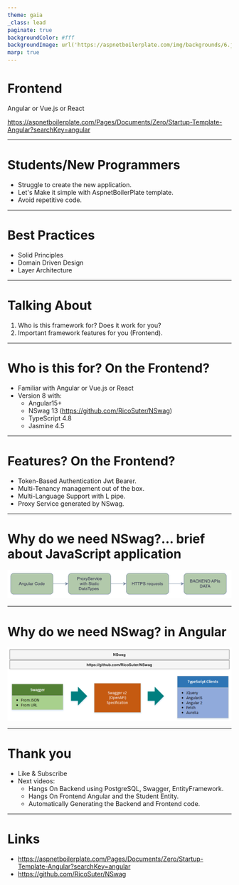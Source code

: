 ```yaml
---
theme: gaia
_class: lead
paginate: true
backgroundColor: #fff
backgroundImage: url('https://aspnetboilerplate.com/img/backgrounds/6.jpg')
marp: true
---
```


# Frontend

Angular or Vue.js or React

https://aspnetboilerplate.com/Pages/Documents/Zero/Startup-Template-Angular?searchKey=angular

---

# Students/New Programmers

- Struggle to create the new application.
- Let's Make it simple with AspnetBoilerPlate template.
- Avoid repetitive code.

---

# Best Practices

- Solid Principles
- Domain Driven Design
- Layer Architecture

---

# Talking About

1. Who is this framework for? Does it work for you?
2. Important framework features for you (Frontend).

---

# Who is this for? On the Frontend?

- Familiar with Angular or Vue.js or React
- Version 8 with:
  - Angular15+
  - NSwag 13 (https://github.com/RicoSuter/NSwag)
  - TypeScript 4.8
  - Jasmine 4.5

---

# Features? On the Frontend?

- Token-Based Authentication Jwt Bearer.
- Multi-Tenancy management out of the box.
- Multi-Language Support with L pipe.
- Proxy Service generated by NSwag.

---

# Why do we need NSwag?... brief about JavaScript application

![bg 90%](why_do_we_need_nswag_1.png)

---

# Why do we need NSwag? in Angular

![bg 90%](why_do_we_need_nswag_2.png)

---

# Thank you

- Like & Subscribe
- Next videos:
  - Hangs On Backend using PostgreSQL, Swagger, EntityFramework.
  - Hangs On Frontend Angular and the Student Entity.
  - Automatically Generating the Backend and Frontend code.

---

# Links

- https://aspnetboilerplate.com/Pages/Documents/Zero/Startup-Template-Angular?searchKey=angular
- https://github.com/RicoSuter/NSwag
